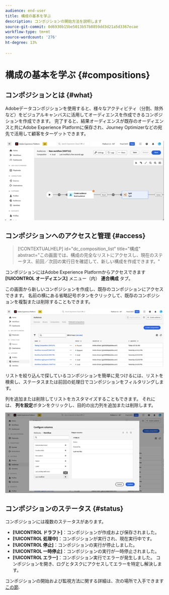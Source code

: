 ```yaml
---
audience: end-user
title: 構成の基本を学ぶ
description: コンポジションの開始方法を説明します
source-git-commit: 0d6930b15be5013b57b8859dd3d21a5d3367ecae
workflow-type: tm+mt
source-wordcount: '276'
ht-degree: 13%

---
```


# 構成の基本を学ぶ {#compositions}

## コンポジションとは {#what}

Adobeデータコンポジションを使用すると、様々なアクティビティ（分割、除外など）をビジュアルキャンバスに活用してオーディエンスを作成できるコンポジションを作成できます。 完了すると、結果オーディエンスが既存のオーディエンスと共にAdobe Experience Platformに保存され、Journey Optimizerなどの宛先で活用して顧客をターゲットできます。

![](assets/composition-example.png)

## コンポジションへのアクセスと管理 {#access}

>[!CONTEXTUALHELP]
>id="dc_composition_list"
>title="構成"
>abstract="この画面では、構成の完全なリストにアクセスし、現在のステータス、前回／次回の実行日を確認して、新しい構成を作成できます。"

コンポジションにはAdobe Experience Platformからアクセスできます **[!UICONTROL オーディエンス]** メニュー（内） **連合構成** タブ。

この画面から新しいコンポジションを作成し、既存のコンポジションにアクセスできます。 名前の横にある省略記号ボタンをクリックして、既存のコンポジションを複製または削除することもできます。

![](assets/compositions-list.png)

リストを絞り込んで探しているコンポジションを簡単に見つけるには、リストを検索し、ステータスまたは前回の処理日でコンポジションをフィルタリングします。

列を追加または削除してリストをカスタマイズすることもできます。 それには、 **列を設定**&#x200B;ボタンをクリックし、目的の出力列を追加または削除します。

![](assets/compositions-columns.png)

## コンポジションのステータス {#status}

コンポジションには複数のステータスがあります。

* **[!UICONTROL ドラフト]**：コンポジションが作成および保存されました。
* **[!UICONTROL 処理中]**：コンポジションが実行され、現在実行中です。
* **[!UICONTROL 停止]**：コンポジションの実行が停止しました。
* **[!UICONTROL 一時停止]**：コンポジションの実行が一時停止されました。
* **[!UICONTROL エラー]**：コンポジション実行でエラーが発生しました。 コンポジションを開き、ログとタスクにアクセスしてエラーを特定し解決します。

コンポジションの開始および監視方法に関する詳細は、次の場所で入手できます [この節](../compositions/start-monitor-composition.md).